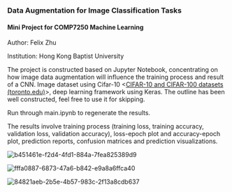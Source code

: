 ### Data Augmentation for Image Classification Tasks

#### Mini Project for COMP7250 Machine Learning

Author: Felix Zhu

Institution: Hong Kong Baptist University



The project is constructed based on Jupyter Notebook, concentrating on how image data augmentation will influence the training process and result of a CNN. Image dataset using Cifar-10 <[CIFAR-10 and CIFAR-100 datasets (toronto.edu)](https://www.cs.toronto.edu/~kriz/cifar.html)>, deep learning framework using Keras. The outline has been well constructed, feel free to use it for skipping.



Run through main.ipynb to regenerate the results. 

The results involve training process (training loss, training accuracy, validation loss, validation accuracy), loss-epoch plot and accuracy-epoch plot, prediction reports, confusion matrices and prediction visualizations.





![b451461e-f2d4-4fd1-884a-7fea825389d9](file:///D:/Pictures/Typedown/b451461e-f2d4-4fd1-884a-7fea825389d9.png)

![fffa0887-6873-47a6-b842-e9a8a6ffca40](file:///D:/Pictures/Typedown/fffa0887-6873-47a6-b842-e9a8a6ffca40.png)

![84821aeb-2b5e-4b57-983c-2f13a8cdb637](file:///D:/Pictures/Typedown/84821aeb-2b5e-4b57-983c-2f13a8cdb637.png)


